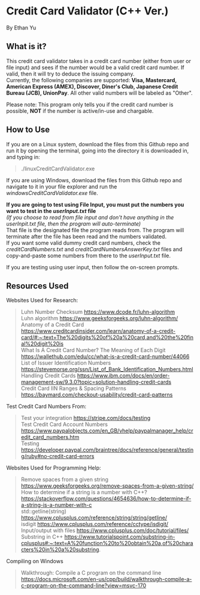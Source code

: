 # Credit Card Validator (C++ Ver.)  
By Ethan Yu  

## What is it?  
This credit card validator takes in a credit card number (either from user or file input) and 
sees if the number would be a valid credit card number. If valid, then it will try to deduce 
the issuing company.  
Currently, the following companies are supported: __Visa, Mastercard, American Express (AMEX),
Discover, Diner's Club, Japanese Credit Bureau (JCB), UnionPay__. All other valid numbers
will be labeled as "Other".  

Please note: This program only tells you if the credit card number is possible, **NOT** if
the number is active/in-use and chargable.  

## How to Use  
If you are on a Linux system, download the files from this Github repo and run it by opening 
the terminal, going into the directory it is downloaded in, and typing in: 
> ./linuxCreditCardValidator.exe

If you are using Windows, download the files from this Github repo and navigate to it in your 
file explorer and run the _windowsCreditCardValidator.exe_ file.  

**If you are going to test using File Input, you must put the numbers you want to test in
the _userInput.txt_ file**  
_(If you choose to read from file input and don't have anything in the _userInpit.txt_ file, then the
program will auto-terminate)_  
That file is the designated file the program reads from. The program will terminate after
the file has been read and the numbers validated.  
If you want some valid dummy credit card numbers, check the _creditCardNumbers.txt_ and 
_creditCardNumbersAnswerKey.txt_ files and copy-and-paste some numbers from there to 
the _userInput.txt_ file.  

If you are testing using user input, then follow the on-screen prompts.

## Resources Used
Websites Used for Research:  
> Luhn Number Checksum https://www.dcode.fr/luhn-algorithm  
> Luhn algorithm https://www.geeksforgeeks.org/luhn-algorithm/  
> Anatomy of a Credit Card https://www.creditcardinsider.com/learn/anatomy-of-a-credit-card/#:~:text=The%20digits%20of%20a%20card,and%20the%20final%20digit%20is  
> What Is A Credit Card Number? The Meaning of Each Digit https://wallethub.com/edu/cc/what-is-a-credit-card-number/44066  
> List of Issuer Identification Numbers https://stevemorse.org/ssn/List_of_Bank_Identification_Numbers.html  
> Handling Credit Cards https://www.ibm.com/docs/en/order-management-sw/9.3.0?topic=solution-handling-credit-cards  
> Credit Card IIN Ranges & Spacing Patterns https://baymard.com/checkout-usability/credit-card-patterns  

Test Credit Card Numbers From:  
> Test your integration https://stripe.com/docs/testing  
> Test Credit Card Account Numbers https://www.paypalobjects.com/en_GB/vhelp/paypalmanager_help/credit_card_numbers.htm  
> Testing https://developer.paypal.com/braintree/docs/reference/general/testing/ruby#no-credit-card-errors  

Websites Used for Programming Help:  
> Remove spaces from a given string https://www.geeksforgeeks.org/remove-spaces-from-a-given-string/  
> How to determine if a string is a number with C++? https://stackoverflow.com/questions/4654636/how-to-determine-if-a-string-is-a-number-with-c  
> std::getline(string) https://www.cplusplus.com/reference/string/string/getline/  
> isdigit https://www.cplusplus.com/reference/cctype/isdigit/  
> Input/output with files https://www.cplusplus.com/doc/tutorial/files/  
> Substring in C++ https://www.tutorialspoint.com/substring-in-cplusplus#:~:text=A%20function%20to%20obtain%20a,of%20characters%20in%20a%20substring.  

Compiling on Windows
> Walkthrough: Compile a C program on the command line https://docs.microsoft.com/en-us/cpp/build/walkthrough-compile-a-c-program-on-the-command-line?view=msvc-170
